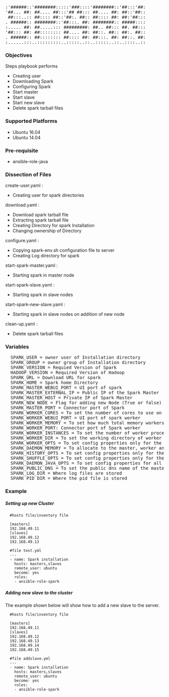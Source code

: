 <pre>

:'######::'########:::::'###::::'########::'##:::'##:
'##... ##: ##.... ##:::'## ##::: ##.... ##: ##::'##::
 ##:::..:: ##:::: ##::'##:. ##:: ##:::: ##: ##:'##:::
. ######:: ########::'##:::. ##: ########:: #####::::
:..... ##: ##.....::: #########: ##.. ##::: ##. ##:::
'##::: ##: ##:::::::: ##.... ##: ##::. ##:: ##:. ##::
. ######:: ##:::::::: ##:::: ##: ##:::. ##: ##::. ##:
:......:::..:::::::::..:::::..::..:::::..::..::::..::
</pre>

<h3>Objectives</h3>
Steps playbook performs

- Creating user
- Downloading Spark
- Configuring Spark
- Start master
- Start slave
- Start new slave
- Delete spark tarball files

<h3>Supported Platforms</h3>

 - Ubuntu 16.04
 - Ubuntu 14.04

<h3>Pre-requisite</h3>
 
 - ansible-role-java

<h3>Dissection of Files</h3>

create-user.yaml :

- Creating user for spark directories

download.yaml :

- Download spark tarball file
- Extracting spark tarball file
- Creating Directory for spark Installation
- Changing ownership of Directory

configure.yaml :

- Copying spark-env.sh configuration file to server
- Creating Log directory for spark 

start-spark-master.yaml :

- Starting spark in master node

start-spark-slave.yaml :

- Starting spark in slave nodes

start-spark-new-slave.yaml :

- Starting spark in slave nodes on addition of new node

clean-up.yaml :

- Delete spark tarball files

<h3>Variables</h3>
<pre>
  SPARK_USER = owner user of Installation directory
  SPARK_GROUP = owner group of Installation directory
  SPARK_VERSION = Requied Version of Spark
  HADOOP_VERSION = Required Version of Hadoop
  SPARK_URL = Download URL for spark
  SPARK_HOME = Spark home Directory
  SPARK_MASTER_WEBUI_PORT = UI port of spark
  SPARK_MASTER_EXTERNAL_IP = Public IP of the Spark Master
  SPARK_MASTER_HOST = Private IP of Spark Master 
  SPARK_NEW_NODE = Flag for adding new Node (True or false)
  SPARK_MASTER_PORT = Connector port of Spark
  SPARK_WORKER_CORES = To set the number of cores to use on this machine
  SPARK_WORKER_WEBUI_PORT = UI port of spark worker
  SPARK_WORKER_MEMORY = To set how much total memory workers have to give executors
  SPARK_WORKER_PORT: Connector port of Spark worker
  SPARK_WORKER_INSTANCES = To set the number of worker processes per node
  SPARK_WORKER_DIR = To set the working directory of worker processes
  SPARK_WORKER_OPTS = To set config properties only for the worker (e.g. "-Dx=y")
  SPARK_DAEMON_MEMORY = To allocate to the master, worker and history server themselves (default: 1g).
  SPARK_HISTORY_OPTS = To set config properties only for the history server (e.g. "-Dx=y")
  SPARK_SHUFFLE_OPTS = To set config properties only for the external shuffle service (e.g. "-Dx=y")
  SPARK_DAEMON_JAVA_OPTS = To set config properties for all daemons (e.g. "-Dx=y")
  SPARK_PUBLIC_DNS = To set the public dns name of the master or workers
  SPARK_LOG_DIR = Where log files are stored
  SPARK_PID_DIR = Where the pid file is stored
</pre> 


<h3> Example </h3>

<h5>Setting up new Cluster</h5>

```
  #hosts file/inventory file

  [masters]
  192.168.49.11
  [slaves]
  192.168.49.12
  192.168.49.13

```
```
  #file test.yml
  ---
  - name: Spark installation
    hosts: masters,slaves
    remote_user: ubuntu
    become: yes
    roles:
    - ansible-role-spark
```
<h5>Adding new slave to the cluster</h5>
The example shown below will show how to add a new slave to the server.

```
  #hosts file/inventory file

  [masters]
  192.168.49.11
  [slaves]
  192.168.49.12
  192.168.49.13
  192.168.49.14
  192.168.49.15

```


```
  #file addslave.yml
  ---
  - name: Spark installation
    hosts: masters,slaves
    remote_user: ubuntu
    become: yes
    roles:
    - ansible-role-spark
```


